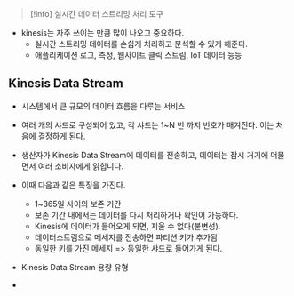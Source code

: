 
>[!info] 실시간 데이터 스트리밍 처리 도구
>


- kinesis는 자주 쓰이는 만큼 많이 나오고 중요하다.
	- 실시간 스트리밍 데이터를 손쉽게 처리하고 분석할 수 있게 해준다.
	- 애플리케이션 로그, 측정, 웹사이트 클릭 스트림, IoT 데이터 등등

## Kinesis Data Stream

- 시스템에서 큰 규모의 데이터 흐름을 다루는 서비스
- 여러 개의 샤드로 구성되어 있고, 각 샤드는 1~N 번 까지 번호가 매겨진다. 이는 처음에 결정하게 된다.


- 생산자가 Kinesis Data Stream에 데이터를 전송하고, 데이터는 잠시 거기에 머물면서 여러 소비자에게 읽힙니다. 
- 이때 다음과 같은 특징을 가진다.
	- 1~365일 사이의 보존 기간
	- 보존 기간 내에서는 데이터를 다시 처리하거나 확인이 가능하다.
	- Kinesis에 데이터가 들어오게 되면, 지울 수 없다(불변성).
	- 데이터스트림으로 메세지를 전송하면 파티션 키가 추가됨
	- 동일한 키를 가진 메세지 => 동일한 샤드로 들어가게 된다.

- Kinesis Data Stream 용량 유형
- 